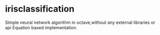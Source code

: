 # irisclassification
Simple neural network algorithm in octave,without any external libraries or api 
Equation based implementation.
